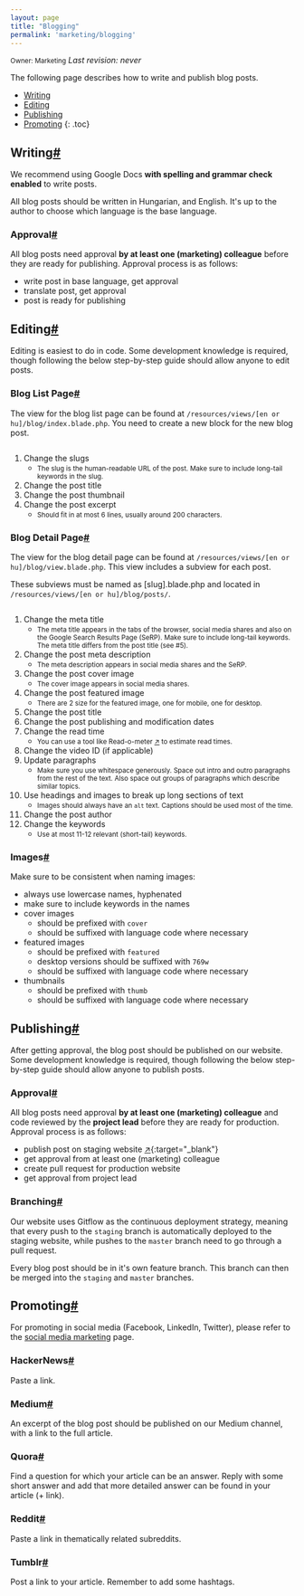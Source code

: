 ```yaml
---
layout: page
title: "Blogging"
permalink: 'marketing/blogging'
---
```

<small class="owner">Owner: Marketing</small> _Last revision: never_


The following page describes how to write and publish blog posts.

- [Writing](#writing)
- [Editing](#editing)
- [Publishing](#publishing)
- [Promoting](#promoting)
{: .toc}

## Writing[#](#writing)
We recommend using Google Docs __with spelling and grammar check enabled__ to write posts.

All blog posts should be written in Hungarian, and English. It's up to the author to choose which language is the base language.

### Approval[#](#writing-approval)
All blog posts need approval __by at least one (marketing) colleague__ before they are ready for publishing. Approval process is as follows:

- write post in base language, get approval
- translate post, get approval
- post is ready for publishing

## Editing[#](#editing)
Editing is easiest to do in code. Some development knowledge is required, though following the below step-by-step guide should allow anyone to edit posts.

### Blog List Page[#](#editing-blog-list)
The view for the blog list page can be found at `/resources/views/[en or hu]/blog/index.blade.php`. You need to create a new block for the new blog post.

<div class="thumb">
    <a href="/dist/media/blogging-editing-index.png" target="_blank">
        <img src="/dist/media/blogging-editing-index.png" alt="" />
    </a>
</div>

1. Change the slugs
    - <small>The slug is the human-readable URL of the post. Make sure to include long-tail keywords in the slug.</small>
2. Change the post title
3. Change the post thumbnail
4. Change the post excerpt
    - <small>Should fit in at most 6 lines, usually around 200 characters.</small>

### Blog Detail Page[#](#editing-blog-detail)
The view for the blog detail page can be found at `/resources/views/[en or hu]/blog/view.blade.php`. This view includes a subview for each post.

These subviews must be named as [slug].blade.php and located in `/resources/views/[en or hu]/blog/posts/`.

<div class="thumb">
    <a href="/dist/media/blogging-editing-detail.png" target="_blank">
        <img src="/dist/media/blogging-editing-detail.png" alt="" />
    </a>
</div>

1. Change the meta title
    - <small>The meta title appears in the tabs of the browser, social media shares and also on the Google Search Results Page (SeRP). Make sure to include long-tail keywords. The meta title differs from the post title (see #5).</small>
2. Change the post meta description
    - <small>The meta description appears in social media shares and the SeRP.</small>
3. Change the post cover image
    - <small>The cover image appears in social media shares.</small>
4. Change the post featured image
    - <small>There are 2 size for the featured image, one for mobile, one for desktop.</small>
5. Change the post title
6. Change the post publishing and modification dates
7. Change the read time
    - <small>You can use a tool like Read-o-meter [&#x2197;](https://niram.org/read/) to estimate read times.</small>
8. Change the video ID (if applicable)
9. Update paragraphs
    - <small>Make sure you use whitespace generously. Space out intro and outro paragraphs from the rest of the text. Also space out groups of paragraphs which describe similar topics.</small>
10. Use headings and images to break up long sections of text
    - <small>Images should always have an `alt` text. Captions should be used most of the time.</small>
11. Change the post author
12. Change the keywords 
    - <small>Use at most 11-12 relevant (short-tail) keywords.</small>
    
### Images[#](#editing-images)
Make sure to be consistent when naming images:
- always use lowercase names, hyphenated
- make sure to include keywords in the names
- cover images
    - should be prefixed with `cover`
    - should be suffixed with language code where necessary
- featured images
    - should be prefixed with `featured`
    - desktop versions should be suffixed with `769w`
    - should be suffixed with language code where necessary
- thumbnails
    - should be prefixed with `thumb`
    - should be suffixed with language code where necessary

## Publishing[#](#publishing)
After getting approval, the blog post should be published on our website. Some development knowledge is required, though following the below step-by-step guide should allow anyone to publish posts.

### Approval[#](#publishing-approval)
All blog posts need approval __by at least one (marketing) colleague__ and code reviewed by the __project lead__ before they are ready for production. Approval process is as follows:

- publish post on staging website [&#x2197;](https://staging.gofurther.digital){:target="_blank"}
- get approval from at least one (marketing) colleague
- create pull request for production website
- get approval from project lead

### Branching[#](#publishing-branching)
Our website uses Gitflow as the continuous deployment strategy, meaning that every push to the `staging` branch is automatically deployed to the staging website, while pushes to the `master` branch need to go through a pull request.

Every blog post should be in it's own feature branch. This branch can then be merged into the `staging` and `master` branches.

## Promoting[#](#promoting)
For promoting in social media (Facebook, LinkedIn, Twitter), please refer to the [social media marketing](/marketing/social-media) page.

### HackerNews[#](#promoting-hackernews)
Paste a link.

### Medium[#](#promoting-medium)
An excerpt of the blog post should be published on our Medium channel, with a link to the full article.

### Quora[#](#promoting-quora)
Find a question for which your article can be an answer. Reply with some short answer and add that more detailed answer can be found in your article (+ link).

### Reddit[#](#promoting-reddit)
Paste a link in thematically related subreddits.

### Tumblr[#](#promoting-tumblr)
Post a link to your article. Remember to add some hashtags.